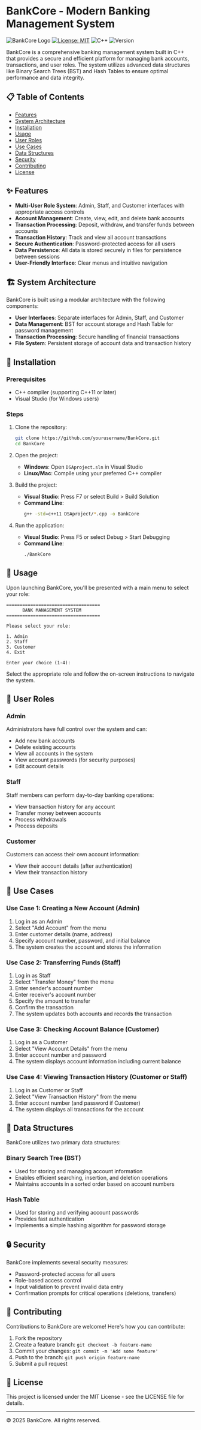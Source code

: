 # BankCore - Modern Banking Management System

![BankCore Logo](https://img.shields.io/badge/BankCore-Banking%20Management%20System-blue)
[![License: MIT](https://img.shields.io/badge/License-MIT-yellow.svg)](https://opensource.org/licenses/MIT)
![C++](https://img.shields.io/badge/C%2B%2B-00599C?style=flat&logo=c%2B%2B&logoColor=white)
![Version](https://img.shields.io/badge/Version-1.0.0-green)

BankCore is a comprehensive banking management system built in C++ that provides a secure and efficient platform for managing bank accounts, transactions, and user roles. The system utilizes advanced data structures like Binary Search Trees (BST) and Hash Tables to ensure optimal performance and data integrity.

## 📋 Table of Contents

- [Features](#features)
- [System Architecture](#system-architecture)
- [Installation](#installation)
- [Usage](#usage)
- [User Roles](#user-roles)
- [Use Cases](#use-cases)
- [Data Structures](#data-structures)
- [Security](#security)
- [Contributing](#contributing)
- [License](#license)

## ✨ Features

- **Multi-User Role System**: Admin, Staff, and Customer interfaces with appropriate access controls
- **Account Management**: Create, view, edit, and delete bank accounts
- **Transaction Processing**: Deposit, withdraw, and transfer funds between accounts
- **Transaction History**: Track and view all account transactions
- **Secure Authentication**: Password-protected access for all users
- **Data Persistence**: All data is stored securely in files for persistence between sessions
- **User-Friendly Interface**: Clear menus and intuitive navigation

## 🏗️ System Architecture

BankCore is built using a modular architecture with the following components:

- **User Interfaces**: Separate interfaces for Admin, Staff, and Customer
- **Data Management**: BST for account storage and Hash Table for password management
- **Transaction Processing**: Secure handling of financial transactions
- **File System**: Persistent storage of account data and transaction history

## 🔧 Installation

### Prerequisites

- C++ compiler (supporting C++11 or later)
- Visual Studio (for Windows users)

### Steps

1. Clone the repository:
   ```bash
   git clone https://github.com/yourusername/BankCore.git
   cd BankCore
   ```

2. Open the project:
   - **Windows**: Open `DSAproject.sln` in Visual Studio
   - **Linux/Mac**: Compile using your preferred C++ compiler

3. Build the project:
   - **Visual Studio**: Press F7 or select Build > Build Solution
   - **Command Line**: 
     ```bash
     g++ -std=c++11 DSAproject/*.cpp -o BankCore
     ```

4. Run the application:
   - **Visual Studio**: Press F5 or select Debug > Start Debugging
   - **Command Line**: 
     ```bash
     ./BankCore
     ```

## 🚀 Usage

Upon launching BankCore, you'll be presented with a main menu to select your role:

```
===================================
      BANK MANAGEMENT SYSTEM       
===================================

Please select your role:

1. Admin
2. Staff
3. Customer
4. Exit

Enter your choice (1-4):
```

Select the appropriate role and follow the on-screen instructions to navigate the system.

## 👥 User Roles

### Admin

Administrators have full control over the system and can:

- Add new bank accounts
- Delete existing accounts
- View all accounts in the system
- View account passwords (for security purposes)
- Edit account details

### Staff

Staff members can perform day-to-day banking operations:

- View transaction history for any account
- Transfer money between accounts
- Process withdrawals
- Process deposits

### Customer

Customers can access their own account information:

- View their account details (after authentication)
- View their transaction history

## 📝 Use Cases

### Use Case 1: Creating a New Account (Admin)

1. Log in as an Admin
2. Select "Add Account" from the menu
3. Enter customer details (name, address)
4. Specify account number, password, and initial balance
5. The system creates the account and stores the information

### Use Case 2: Transferring Funds (Staff)

1. Log in as Staff
2. Select "Transfer Money" from the menu
3. Enter sender's account number
4. Enter receiver's account number
5. Specify the amount to transfer
6. Confirm the transaction
7. The system updates both accounts and records the transaction

### Use Case 3: Checking Account Balance (Customer)

1. Log in as a Customer
2. Select "View Account Details" from the menu
3. Enter account number and password
4. The system displays account information including current balance

### Use Case 4: Viewing Transaction History (Customer or Staff)

1. Log in as Customer or Staff
2. Select "View Transaction History" from the menu
3. Enter account number (and password if Customer)
4. The system displays all transactions for the account

## 🧮 Data Structures

BankCore utilizes two primary data structures:

### Binary Search Tree (BST)

- Used for storing and managing account information
- Enables efficient searching, insertion, and deletion operations
- Maintains accounts in a sorted order based on account numbers

### Hash Table

- Used for storing and verifying account passwords
- Provides fast authentication
- Implements a simple hashing algorithm for password storage

## 🔒 Security

BankCore implements several security measures:

- Password-protected access for all users
- Role-based access control
- Input validation to prevent invalid data entry
- Confirmation prompts for critical operations (deletions, transfers)

## 🤝 Contributing

Contributions to BankCore are welcome! Here's how you can contribute:

1. Fork the repository
2. Create a feature branch: `git checkout -b feature-name`
3. Commit your changes: `git commit -m 'Add some feature'`
4. Push to the branch: `git push origin feature-name`
5. Submit a pull request

## 📄 License

This project is licensed under the MIT License - see the LICENSE file for details.

---

© 2025 BankCore. All rights reserved.
